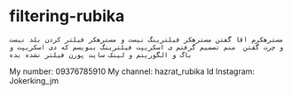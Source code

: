 # filtering-rubika
    مسترهکرم اقا گفتن مسترهکر فیلترینگ نیست و مسترهکر فیلتر کردن بلد نیست و چرت گفتن  منم تصمیم گرفتم ی اسکریپت فیلترینگ بنویسم که دی اسکریپت و  باگ و الگوریتم و لینک سایت پورن فیلتر نشده بده
My number: 09376785910 
My channel: hazrat_rubika 
Id Instagram: Jokerking_jm 
